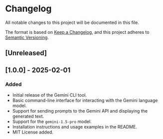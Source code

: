 # Changelog

All notable changes to this project will be documented in this file.

The format is based on [Keep a Changelog](https://keepachangelog.com/en/1.0.0/),
and this project adheres to [Semantic Versioning](https://semver.org/spec/v2.0.0.html).

## [Unreleased]

## [1.0.0] - 2025-02-01

### Added

- Initial release of the Gemini CLI tool.
- Basic command-line interface for interacting with the Gemini language model.
- Support for sending prompts to the Gemini API and displaying the generated text.
- Support for the `gemini-1.5-pro` model.
- Installation instructions and usage examples in the README.
- MIT License added.
